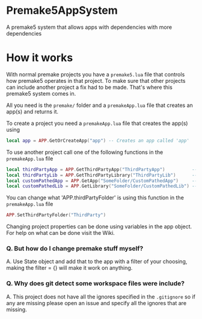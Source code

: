 # Premake5AppSystem
A premake5 system that allows apps with dependencies with more dependencies

# How it works
With normal premake projects you have a `premake5.lua` file that controls how premake5 operates in that project.
To make sure that other projects can include another project a fix had to be made.
That's where this premake5 system comes in.

All you need is the `premake/` folder
and a `premakeApp.lua` file that creates an app(s) and returns it.

To create a project you need a `premakeApp.lua` file that creates the app(s) using
```lua
local app = APP.GetOrCreateApp("app") -- Creates an app called 'app'
```

To use another project call one of the following functions in the `premakeApp.lua` file
```lua
local thirdPartyApp = APP.GetThirdPartyApp("ThirdPartyApp")          -- Loads a project at 'APP.thirdPartyFolder .. "ThirdPartyApp/premakeApp.lua"'
local thirdPartyLib = APP.GetThirdPartyLibrary("ThirdPartyLib")      -- Loads a project at 'APP.thirdPartyFolder .. "ThirdPartyApp.lua"
local customPathedApp = APP.GetApp("SomeFolder/CustomPathedApp")     -- Loads a project at '"SomeFolder/CustomPathedApp/premakeApp.lua"'
local customPathedLib = APP.GetLibrary("SomeFolder/CustomPathedLib") -- Loads a project at '"SomeFolder/CustomPathedLib.lua"'
```

You can change what 'APP.thirdPartyFolder' is using this function in the `premakeApp.lua` file
```lua
APP.SetThirdPartyFolder("ThirdParty")
```
Changing project properties can be done using variables in the app object. For help on what can be done visit the Wiki.

### Q. But how do I change premake stuff myself?<br>
A. Use State object and add that to the app with a filter of your choosing, making the filter = {} will make it work on anything.

### Q. Why does git detect some workspace files were include?<br>
A. This project does not have all the ignores specified in the `.gitignore` so if any are missing please open an issue and specify all the ignores that are missing.